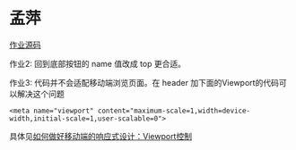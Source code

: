 # 孟萍
[作业源码](https://github.com/mmper/front-end-demos/tree/master/03-position-and-media%20queries)


作业2:
回到底部按钮的 name 值改成 top 更合适。

作业3:
代码并不会适配移动端浏览页面。在 header 加下面的Viewport的代码可以解决这个问题
```
<meta name="viewport" content="maximum-scale=1,width=device-width,initial-scale=1,user-scalable=0">
```

具体见[如何做好移动端的响应式设计：Viewport控制](https://segmentfault.com/a/1190000002685485)